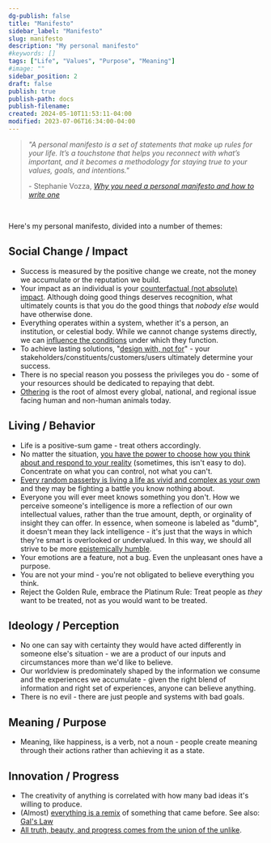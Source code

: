 ```yaml
---
dg-publish: false
title: "Manifesto"
sidebar_label: "Manifesto"
slug: manifesto 
description: "My personal manifesto"
#keywords: []
tags: ["Life", "Values", "Purpose", "Meaning"]
#image: ""
sidebar_position: 2
draft: false
publish: true
publish-path: docs
publish-filename:
created: 2024-05-10T11:53:11-04:00
modified: 2023-07-06T16:34:00-04:00
---
```


> *"A personal manifesto is a set of statements that make up rules for your life. It’s a touchstone that helps you reconnect with what’s important, and it becomes a methodology for staying true to your values, goals, and intentions."*
>
> \- Stephanie Vozza, *[Why you need a personal manifesto and how to write one](https://www.fastcompany.com/90793500/why-you-need-a-personal-manifesto-and-how-to-write-one)*

<br />

Here's my personal manifesto, divided into a number of themes:

## Social Change / Impact
- Success is measured by the positive change we create, not the money we accumulate or the reputation we build.
- Your impact as an individual is your [counterfactual (not absolute) impact](https://probablygood.org/core-concepts/counterfactual-impact/). Although doing good things deserves recognition, what ultimately counts is that you do the good things that *nobody else* would have otherwise done.
- Everything operates within a system, whether it's a person, an institution, or celestial body. While we cannot change systems directly, we can [influence the conditions](https://donellameadows.org/archives/leverage-points-places-to-intervene-in-a-system/) under which they function.
- To achieve lasting solutions, "[design with, not for](https://www.howtomakesenseofanymess.com/chapter4/92/design-with-not-for/#:~:text=It's%20important%20to%20discuss%20and,about%20it%20with%20other%20people.)" - your stakeholders/constituents/customers/users ultimately determine your success.
- There is no special reason you possess the privileges you do - some of your resources should be dedicated to repaying that debt.
- [Othering](https://www.otheringandbelonging.org/the-problem-of-othering/) is the root of almost every global, national, and regional issue facing human and non-human animals today. 

## Living / Behavior
- Life is a positive-sum game - treat others accordingly.
- No matter the situation, [you have the power to choose how you think about and respond to your reality](https://youtu.be/eC7xzavzEKY?si=v-d-05L9GEy7z4q6) (sometimes, this isn't easy to do). Concentrate on what you can control, not what you can't.
- [Every random passerby is living a life as vivid and complex as your own](https://www.dictionary.com/browse/sonder) and they may be fighting a battle you know nothing about.
- Everyone you will ever meet knows something you don't. How we perceive someone's intelligence is more a reflection of our own intellectual values, rather than the true amount, depth, or orginality of insight they can offer. In essence, when someone is labeled as "dumb", it doesn't mean they lack intelligence - it's just that the ways in which they're smart is overlooked or undervalued. In this way, we should all strive to be more [epistemically humble](https://en.m.wikipedia.org/wiki/Epistemic_humility).
- Your emotions are a feature, not a bug. Even the unpleasant ones have a purpose.
- You are not your mind - you're not obligated to believe everything you think.
- Reject the Golden Rule, embrace the Platinum Rule: Treat people as *they* want to be treated, not as you would want to be treated.

## Ideology / Perception
- No one can say with certainty they would have acted differently in someone else's situation - we are a product of our inputs and circumstances more than we'd like to believe.
- Our worldview is predominately shaped by the information we consume and the experiences we accumulate - given the right blend of information and right set of experiences, anyone can believe anything.
- There is no evil - there are just people and systems with bad goals.

## Meaning / Purpose
- Meaning, like happiness, is a verb, not a noun - people create meaning through their actions rather than achieving it as a state.

## Innovation / Progress
- The creativity of anything is correlated with how many bad ideas it's willing to produce.
- (Almost) [everything is a remix](https://www.youtube.com/watch?v=X9RYuvPCQUA&list=PLDQ6BYd73QHxgeNJPX8yZRcp8wF_B_tph&index=2) of something that came before. See also: [Gal's Law](http://principles-wiki.net/principles:gall_s_law)
- [All truth, beauty, and progress comes from the union of the unlike](https://fanlore.org/wiki/IDIC_(glossary_term)#:~:text=Infinite%20Diversity%20in%20Infinite%20Combinations%20represents%20a%20Vulcan%20belief%20that%20beauty%2C%20growth%2C%20progress%20%2D%2D%20all%20result%20from%20the%20union%20of%20the%20unlike.).